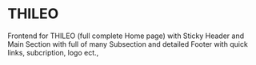 # THILEO
Frontend for THILEO (full complete Home page)
with Sticky Header and Main Section with full of many Subsection and detailed Footer with quick links, subcription, logo ect.,

